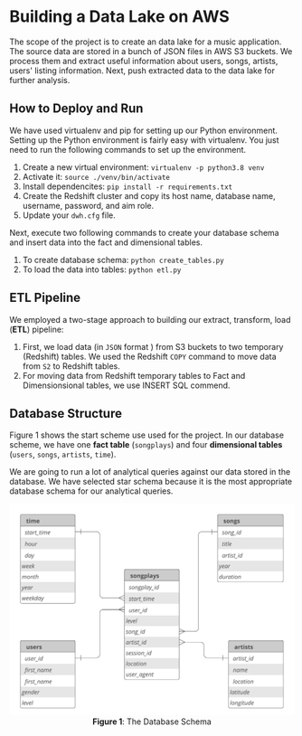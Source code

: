 # Building a Data Lake on AWS

The scope of the project is to create an data lake for a music application. The source data are stored in a bunch of JSON files in AWS S3 buckets. We process them and extract useful information about users, songs, artists, users' listing information. Next, push extracted data to the data lake for further analysis.


## How to Deploy and Run

We have used virtualenv and pip for setting up our Python environment. Setting up the Python environment is fairly easy with virtualenv. You just need to run the following commands to set up the environment.

1. Create a new virtual environment: `virtualenv -p python3.8 venv`
2. Activate it: `source ./venv/bin/activate`
3. Install dependencites: `pip install -r requirements.txt`
4. Create the Redshift cluster and copy its host name, database name, username, password, and aim role.
5. Update your `dwh.cfg` file.

Next, execute two following commands to create your database schema and insert data into the fact and dimensional tables. 

1. To create database schema: `python create_tables.py`
2. To load the data into tables: `python etl.py`


## ETL Pipeline

We employed a two-stage approach to building our extract, transform, load (**ETL**) pipeline:
1. First, we load data (in `JSON` format ) from S3 buckets to two temporary  (Redshift) tables. We used the Redshift `COPY` command to move data from `S2` to Redshift tables. 
2. For moving data from Redshift temporary tables to Fact and Dimensionsional tables, we use INSERT SQL commend. 


## Database Structure

Figure 1 shows the start scheme use used for the project. In our database scheme, we have one **fact table** (`songplays`) and four **dimensional tables** (`users`, `songs`, `artists`, `time`).

We are going to run a lot of analytical queries against our data stored in the database. We have selected star schema because it is the most appropriate database schema for our analytical queries. 

<p align="center">
 <img src="./images/star_scheme.png">
 <b>Figure 1</b>: The Database Schema
</p>
